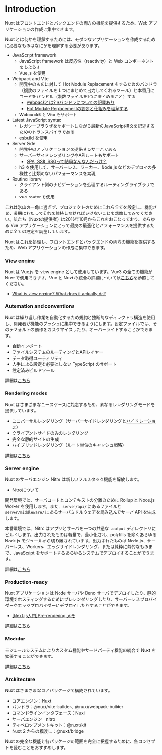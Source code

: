 # Introduction
Nuxt はフロントエンドとバックエンドの両方の機能を提供するため、Web アプリケーションの作成に集中できます。

Nuxt とは何かを理解するためには、モダンなアプリケーションを作成するために必要なものはなにかを理解する必要があります。
- JavaScript framework
  - JavaScript framework は反応性（reactivity）と Web コンポーネントをもたらす
  - Vue.js を使用
- Webpack and Vite
  - 開発中のものに対して Hot Module Replacement をするためのバンドラ（複数のファイルを１つにまとめて出力してくれるツール）と本番用にコードをバンドル（複数ファイルを1つにまとめること）する
    - [webpackとは? ※バンドラについての記載あり](https://qiita.com/minato-naka/items/0db285f4a3ba5adb6498)
    - [Hot Module Replacementの設定と仕組みを理解する](https://qiita.com/haradakunihiko/items/40486ec2b6b9aea119bb)
  - Webpack5 と Vite をサポート
- Latest JavaScript syntax
  - レガシーブラウザをサポートしながら最新のJavaScript構文を記述するためのトランスパイラである
  - esbuild を使用
- Server Side
  - 開発中のアプリケーションを提供するサーバである
  - サーバーサイドレンダリングやAPIルートもサポート
    - [SPA, SSR, SSGって結局なんなんだっけ？](https://zenn.dev/rinda_1994/articles/e6d8e3150b312d)
  - h3 を使用して、サーバーレス、ワーカー、Node.js などのデプロイの多様性と比類のないパフォーマンスを実現
- Routing library
  - クライアント側のナビゲーションを処理するルーティングライブラリである
  - vue-router を使用

これは氷山の一角に過ぎず、プロジェクトのためにこれら全てを設定し、機能させ、長期にわたってそれを維持しなければいけないことを想像してみてください。私たち（Nuxtの提供者）は2016年10月からこれをおこなっており、あらゆる Vue アプリケーションにとって最良の最適化とパフォーマンスを提供するために全ての設定を調整しています。

Nuxt はこれを処理し、フロントエンドとバックエンドの両方の機能を提供するため、Web アプリケーションの作成に集中できます。

### View engine
Nuxt は Vue.js を view engine として使用しています。Vue3 の全ての機能が Nuxt で使用できます。Vue と Nuxt の統合の詳細については[こちら](https://nuxt.com/docs/guide/concepts/vuejs-development)を参照してください。
- [What is view engine? What does it actually do?](https://stackoverflow.com/questions/8308485/what-is-view-engine-what-does-it-actually-do)

### Automation and conventions
Nuxt は繰り返し作業を自動化するため規約と独断的なディレクトリ構造を使用し、開発者が機能のプッシュに集中できるようにします。設定ファイルでは、そのデフォルトの動作をカスタマイズしたり、オーバーライドすることができます。
- 自動インポート
- ファイルシステムのルーティングとAPIレイヤー
- データ取得ユーティリティ
- 人手による設定を必要としない TypeScript のサポート
- 設定済みビルドツール

詳細は[こちら](https://nuxt.com/docs/guide/concepts/auto-imports)

### Rendering modes
Nuxt はさまざまなユースケースに対応するため、異なるレンダリングモードを提供しています。
- ユニバーサルレンダリング（サーバーサイドレンダリングと[ハイドレーション]((https://en.wikipedia.org/wiki/Hydration_(web_development)))）
- クライアントサイドのみのレンダリング
- 完全な静的サイトの生成
- ハイブリッドレンダリング（ルート単位のキャッシュ戦略）

詳細は[こちら](https://nuxt.com/docs/guide/concepts/rendering)

### Server engine
Nuxt のサーバエンジン Nitro は新しいフルスタック機能を解放します。
- [Nitroについて](https://nitro.unjs.io/)

開発環境では、サーバコードとコンテキストの分離のために Rollup と Node.js Worker を使用します。また、`server/api/` にあるファイルと `server/middleware/` にあるサーバミドルウェアを読み込んでサーバ API を生成します。

本番環境では、Nitro はアプリとサーバを一つの共通な `.output` ディレクトリにビルドします。出力されたものは軽量で、最小化され、polyfills を除くあらゆる Node.js モジュールから切り離されています。出力されたものは Node.js、サーバーレス、Workers、エッジサイドレンダリング、または純粋に静的なものまで、JavaScript をサポートするあらゆるシステムでデプロイすることができます。

詳細は[こちら](https://nuxt.com/docs/guide/concepts/server-engine)

### Production-ready
Nuxt アプリケーションは Node サーバや Deno サーバでデプロイしたり、静的環境でホスティングするためにプレレンダリングしたり、サーバーレスプロバイダーやエッジプロバイダーにデプロイしたりすることができます。
- [[Next.js入門]Pre-rendering メモ](https://zenn.dev/tsucchiiinoko/articles/7f7e4da3f4f379)

詳細は[こちら](https://nuxt.com/docs/getting-started/deployment)

### Modular
モジュールシステムによりカスタム機能やサードパーティ機能の統合で Nuxt を拡張することができます。

詳細は[こちら](https://nuxt.com/docs/guide/concepts/modules)

### Architecture
Nuxt はさまざまなコアパッケージで構成されています。
- コアエンジン：Nuxt
- バンドラ：@nuxt/vite-builder、@nuxt/webpack-builder
- コマンドラインインタフェース：Nuxi
- サーバエンジン：nitro
- ディベロップメントキット：@nuxt/kit
- Nuxt 2 からの橋渡し：@nuxt/bridge

Nuxt の完全な機能と各パッケージの範囲を完全に把握するために、各コンセプトを読むことをおすすめします。
